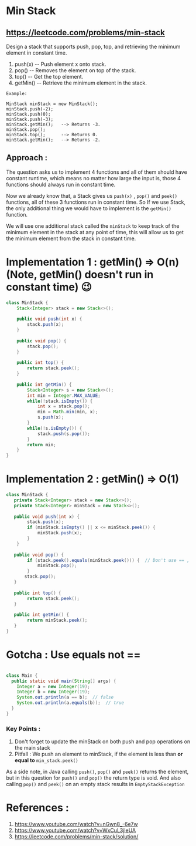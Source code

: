 # Min Stack
## https://leetcode.com/problems/min-stack

Design a stack that supports push, pop, top, and retrieving the minimum element in constant time.

1. push(x) -- Push element x onto stack.
2. pop() -- Removes the element on top of the stack.
3. top() -- Get the top element.
4. getMin() -- Retrieve the minimum element in the stack.
 
```
Example:

MinStack minStack = new MinStack();
minStack.push(-2);
minStack.push(0);
minStack.push(-3);
minStack.getMin();   --> Returns -3.
minStack.pop();
minStack.top();      --> Returns 0.
minStack.getMin();   --> Returns -2.
```
## Approach :
The question asks us to implement 4 functions and all of them should have constant runtime, which means no matter how large the input is, those 4 functions should always run in constant time.

Now we already know that, a Stack gives us `push(x)` , `pop()` and `peek()` functions, all of these 3 functions run in constant time.
So If we use Stack, the only additional thing we would have to implement is the `getMin()` function.

We will use one additional stack called the `minStack` to keep track of the minimum element in the stack at any point of time, this will allow us to get the minimum element from the stack in constant time.

# Implementation 1 : getMin() => O(n) (Note, getMin() doesn't run in constant time) 😉

```java
class MinStack {
    Stack<Integer> stack = new Stack<>();
    
    public void push(int x) {
        stack.push(x);
    }
    
    public void pop() {
        stack.pop();
    }
    
    public int top() {
        return stack.peek();
    }
    
    public int getMin() {
        Stack<Integer> s = new Stack<>();
        int min = Integer.MAX_VALUE;
        while(!stack.isEmpty()) {
            int x = stack.pop();
            min = Math.min(min, x);
            s.push(x);
        }
        while(!s.isEmpty()) {
            stack.push(s.pop());
        }
        return min;
    }
}
```

# Implementation 2 : getMin() => O(1)

```java
class MinStack {
   private Stack<Integer> stack = new Stack<>();
   private Stack<Integer> minStack = new Stack<>();
  
   public void push(int x) {
        stack.push(x);
        if (minStack.isEmpty() || x <= minStack.peek()) {
            minStack.push(x);
        }
    }
     
   public void pop() {
        if (stack.peek().equals(minStack.peek())) {  // Don't use == , stack.peek() == minStack.peek()
            minStack.pop();
        }
       stack.pop();
   }
   
   public int top() {
        return stack.peek();
   }
 
   public int getMin() {
        return minStack.peek();
   }
}

```

# Gotcha : Use equals not ==
```java

class Main {
  public static void main(String[] args) {
    Integer a = new Integer(19);
    Integer b = new Integer(19);
    System.out.println(a == b);  // false
    System.out.println(a.equals(b));  // true
  }  
}
```

### Key Points :
1. Don't forget to update the minStack on both push and pop operations on the main stack
2. Pitfall : We push an element to minStack, if the element is less than **or equal to** `min_stack.peek()` 

As a side note, in Java calling `push()`, `pop()` and `peek()` returns the element, but in this question for `push()` and `pop()` the return type is void. And also calling  `pop()` and `peek()` on an empty stack results in `EmptyStackException`

# References :
1. https://www.youtube.com/watch?v=nGwn8_-6e7w
2. https://www.youtube.com/watch?v=WxCuL3jleUA
3. https://leetcode.com/problems/min-stack/solution/
